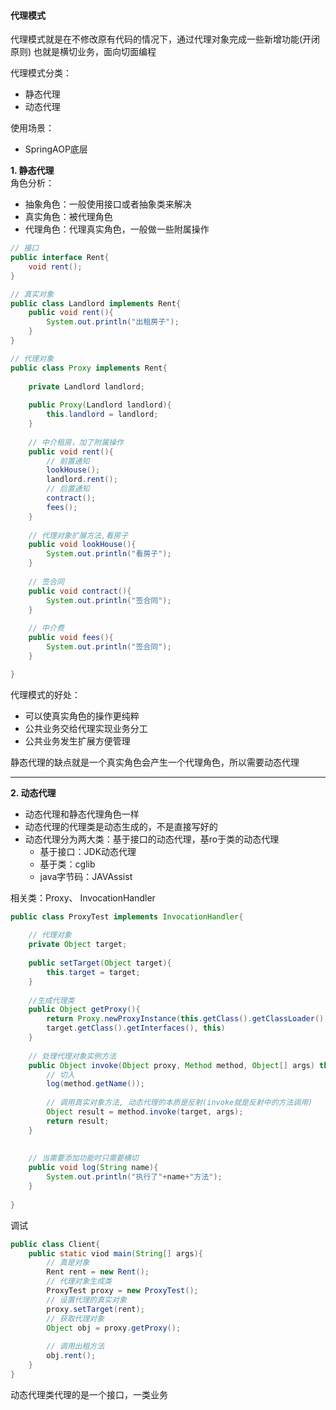 #### 代理模式

代理模式就是在不修改原有代码的情况下，通过代理对象完成一些新增功能(开闭原则)
也就是横切业务，面向切面编程

代理模式分类：
- 静态代理
- 动态代理


使用场景：
- SpringAOP底层

**1. 静态代理**  
角色分析：
- 抽象角色：一般使用接口或者抽象类来解决
- 真实角色：被代理角色
- 代理角色：代理真实角色，一般做一些附属操作

```java
// 接口
public interface Rent{
	void rent();
}
```

```java
// 真实对象
public class Landlord implements Rent{
	public void rent(){
		System.out.println("出租房子");
	}
}
```
```java
// 代理对象
public class Proxy implements Rent{
	
	private Landlord landlord;
	
	public Proxy(Landlord landlord){
		this.landlord = landlord;
	}
	
	// 中介租房，加了附属操作
	public void rent(){
		// 前置通知
		lookHouse();
		landlord.rent();
		// 后置通知
		contract();
		fees();
	}
	
	// 代理对象扩展方法,看房子
	public void lookHouse(){
		System.out.println("看房子");
	}
	
	// 签合同
	public void contract(){
		System.out.println("签合同");
	}
	
	// 中介费
	public void fees(){
		System.out.println("签合同");
	}

}
```
代理模式的好处：
- 可以使真实角色的操作更纯粹
- 公共业务交给代理实现业务分工
- 公共业务发生扩展方便管理

静态代理的缺点就是一个真实角色会产生一个代理角色，所以需要动态代理

----


**2. 动态代理**  
- 动态代理和静态代理角色一样
- 动态代理的代理类是动态生成的，不是直接写好的
- 动态代理分为两大类：基于接口的动态代理，基ro于类的动态代理
	- 基于接口：JDK动态代理
	- 基于类：cglib
	- java字节码：JAVAssist

相关类：Proxy、 InvocationHandler

```java
public class ProxyTest implements InvocationHandler{
	
	// 代理对象
	private Object target;
	
	public setTarget(Object target){
		this.target = target;
	}
	
	//生成代理类
	public Object getProxy(){
		return Proxy.newProxyInstance(this.getClass().getClassLoader(),
		target.getClass().getInterfaces(), this)
	}
	
	// 处理代理对象实例方法
	public Object invoke(Object proxy, Method method, Object[] args) throws Throwable{
		// 切入
		log(method.getName());
		
		// 调用真实对象方法, 动态代理的本质是反射(invoke就是反射中的方法调用)
		Object result = method.invoke(target, args);
		return result;
	}
	
	
	// 当需要添加功能时只需要横切
	public void log(String name){
		System.out.println("执行了"+name+"方法");
	}
	
}
```

调试
```java
public class Client{
	public static viod main(String[] args){
		// 真是对象
		Rent rent = new Rent();
		// 代理对象生成类
		ProxyTest proxy = new ProxyTest();
		// 设置代理的真实对象
		proxy.setTarget(rent);
		// 获取代理对象
		Object obj = proxy.getProxy();
		
		// 调用出租方法
		obj.rent();
	}
}
```

动态代理类代理的是一个接口，一类业务
